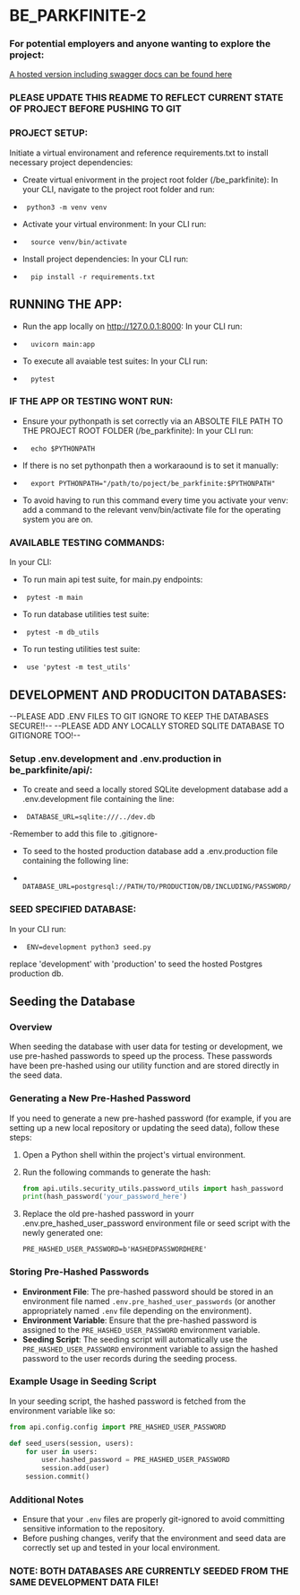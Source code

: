 # BE_PARKFINITE-2

### For potential employers and anyone wanting to explore the project:
[A hosted version including swagger docs can be found here ](https://parkfinite-2-api.onrender.com/docs)

### PLEASE UPDATE THIS README TO REFLECT CURRENT STATE OF PROJECT BEFORE PUSHING TO GIT

### PROJECT SETUP:
Initiate a virtual environament and reference requirements.txt to install necessary project dependencies:
* Create virtual enivorment in the project root folder (/be_parkfinite):
In your CLI, navigate to the project root folder and run: 
*      python3 -m venv venv
* Activate your virtual environment:
In your CLI run:
*       source venv/bin/activate
* Install project dependencies:
In your CLI run:
*       pip install -r requirements.txt


## RUNNING THE APP:
* Run the app locally on http://127.0.0.1:8000:
In your CLI run:
*       uvicorn main:app
* To execute all avaiable test suites:
In your CLI run:
*       pytest       
### IF THE APP OR TESTING WONT RUN:
* Ensure your pythonpath is set correctly via an ABSOLTE FILE PATH TO THE PROJECT ROOT FOLDER (/be_parkfinite):
In your CLI run:
*       echo $PYTHONPATH
* If there is no set pythonpath then a workaraound is to set it manually: 
*       export PYTHONPATH="/path/to/poject/be_parkfinite:$PYTHONPATH"
* To avoid having to run this command every time you activate your venv: 
add a command to the relevant venv/bin/activate file for the operating system you are on.
### AVAILABLE TESTING COMMANDS:
In your CLI:
* To run main api test suite, for main.py endpoints:
*      pytest -m main
* To run database utilities test suite:
*      pytest -m db_utils
* To run testing utilities test suite:
*      use 'pytest -m test_utils' 

## DEVELOPMENT AND PRODUCITON DATABASES:
--PLEASE ADD .ENV FILES TO GIT IGNORE TO KEEP THE DATABASES SECURE!!--
--PLEASE ADD ANY LOCALLY STORED SQLITE DATABASE TO GITIGNORE TOO!--
### Setup .env.development and .env.production in be_parkfinite/api/:
* To create and seed a locally stored SQLite development database add a .env.development file containing the line:
*      DATABASE_URL=sqlite:///../dev.db
-Remember to add this file to .gitignore-
* To seed to the hosted production database add a .env.production file containing the following line:
*      DATABASE_URL=postgresql://PATH/TO/PRODUCTION/DB/INCLUDING/PASSWORD/
### SEED SPECIFIED DATABASE:
In your CLI run:
*      ENV=development python3 seed.py
replace 'development' with 'production' to seed the hosted Postgres production db.

## Seeding the Database
### Overview
When seeding the database with user data for testing or development, we use pre-hashed passwords to speed up the process. These passwords have been pre-hashed using our utility function and are stored directly in the seed data.
### Generating a New Pre-Hashed Password
If you need to generate a new pre-hashed password (for example, if you are setting up a new local repository or updating the seed data), follow these steps:

1. Open a Python shell within the project's virtual environment.
2. Run the following commands to generate the hash:

    ```python
    from api.utils.security_utils.password_utils import hash_password
    print(hash_password('your_password_here')
    ```

3. Replace the old pre-hashed password in yourr .env.pre_hashed_user_password environment file or seed script with the newly generated one:

    ```
    PRE_HASHED_USER_PASSWORD=b'HASHEDPASSWORDHERE'
    ```

### Storing Pre-Hashed Passwords
- **Environment File**: The pre-hashed password should be stored in an environment file named `.env.pre_hashed_user_passwords` (or another appropriately named `.env` file depending on the environment).
- **Environment Variable**: Ensure that the pre-hashed password is assigned to the `PRE_HASHED_USER_PASSWORD` environment variable.
- **Seeding Script**: The seeding script will automatically use the `PRE_HASHED_USER_PASSWORD` environment variable to assign the hashed password to the user records during the seeding process.

### Example Usage in Seeding Script
In your seeding script, the hashed password is fetched from the environment variable like so:

```python
from api.config.config import PRE_HASHED_USER_PASSWORD

def seed_users(session, users):
    for user in users:
        user.hashed_password = PRE_HASHED_USER_PASSWORD
        session.add(user)
    session.commit()
```
### Additional Notes
- Ensure that your `.env` files are properly git-ignored to avoid committing sensitive information to the repository.
- Before pushing changes, verify that the environment and seed data are correctly set up and tested in your local environment.
### NOTE: BOTH DATABASES ARE CURRENTLY SEEDED FROM THE SAME DEVELOPMENT DATA FILE!
